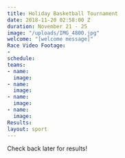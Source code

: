 ```yaml
---
title: Holiday Basketball Tournament
date: 2018-11-20 02:58:00 Z
duration: November 21 - 25
image: "/uploads/IMG_4800.jpg"
welcome: "[welcome message]"
Race Video Footage:
- 
schedule: 
teams:
- name: 
  image: 
- name: 
  image: 
- name: 
  image: 
- name: 
  image: 
Results: 
layout: sport
---
```


Check back later for results! 
